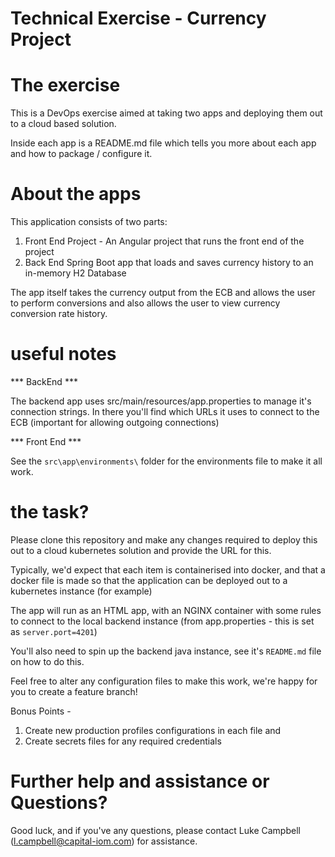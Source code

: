 # Technical Exercise - Currency Project

# The exercise

This is a DevOps exercise aimed at taking two apps and deploying them out to a cloud based solution.

Inside each app is a README.md file which tells you more about each app and how to package / configure it.

# About the apps

This application consists of two parts:

1. Front End Project - An Angular project that runs the front end of the project
2. Back End Spring Boot app that loads and saves currency history to an in-memory H2 Database

The app itself takes the currency output from the ECB and allows the user to perform conversions and also allows the user to view currency conversion rate history.

# useful notes

*** BackEnd ***

The backend app uses src/main/resources/app.properties to manage it's connection strings.
In there you'll find which URLs it uses to connect to the ECB (important for allowing outgoing connections)
 
*** Front End ***

See the `src\app\environments\` folder for the environments file to make it all work.

# the task?

Please clone this repository and make any changes required to deploy this out to a cloud kubernetes solution and provide the URL for this.

Typically, we'd expect that each item is containerised into docker, and that a docker file is made so that the application can be deployed out to a kubernetes instance (for example)

The app will run as an HTML app, with an NGINX container with some rules to connect to the local backend instance (from app.properties - this is set as `server.port=4201`)

You'll also need to spin up the backend java instance, see it's `README.md` file on how to do this.

Feel free to alter any configuration files to make this work, we're happy for you to create a feature branch!

Bonus Points - 
1. Create new production profiles configurations in each file and 
2. Create secrets files for any required credentials

# Further help and assistance or Questions?

Good luck, and if you've any questions, please contact Luke Campbell (l.campbell@capital-iom.com) for assistance.



